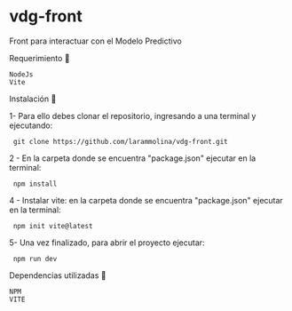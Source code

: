 # vdg-front
Front para interactuar con el Modelo Predictivo


Requerimiento 🔧
    
    NodeJs
    Vite

Instalación 🔧

1- Para ello debes clonar el repositorio, ingresando a una terminal y ejecutando:

     git clone https://github.com/larammolina/vdg-front.git
    
    
2 - En la carpeta donde se encuentra "package.json" ejecutar en la terminal:

     npm install
      
      
4 - Instalar vite: en la carpeta donde se encuentra "package.json" ejecutar en la terminal:


     npm init vite@latest
      
      
5- Una vez finalizado, para abrir el proyecto ejecutar:

     npm run dev

Dependencias utilizadas 🔧

    NPM
    VITE



